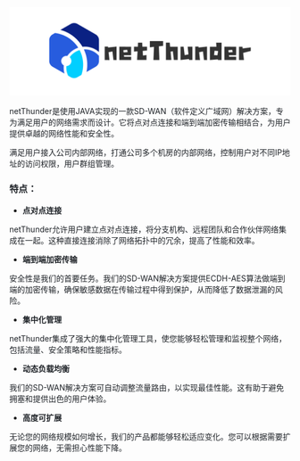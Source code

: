 ![](/doc/banner.png)

<font style="color:rgb(31, 35, 40);">netThunder是使用JAVA实现的一款SD-WAN（软件定义广域网）解决方案，专为满足用户的网络需求而设计。它将点对点连接和端到端加密传输相结合，为用户提供卓越的网络性能和安全性。</font>

<font style="color:rgb(31, 35, 40);">满足用户接入公司内部网络，打通公司多个机房的内部网络，控制用户对不同IP地址的访问权限，用户群组管理。</font>

### <font style="color:rgb(31, 35, 40);">特点：</font>
+ **<font style="color:rgb(31, 35, 40);">点对点连接</font>**

<font style="color:rgb(31, 35, 40);">netThunder允许用户建立点对点连接，将分支机构、远程团队和合作伙伴网络集成在一起。这种直接连接消除了网络拓扑中的冗余，提高了性能和效率。</font>

+ **<font style="color:rgb(31, 35, 40);">端到端加密传输</font>**

<font style="color:rgb(31, 35, 40);">安全性是我们的首要任务。我们的SD-WAN解决方案提供ECDH-AES算法做端到端的加密传输，确保敏感数据在传输过程中得到保护，从而降低了数据泄漏的风险。</font>

+ **<font style="color:rgb(31, 35, 40);">集中化管理</font>**

<font style="color:rgb(31, 35, 40);">netThunder集成了强大的集中化管理工具，使您能够轻松管理和监视整个网络，包括流量、安全策略和性能指标。</font>

+ **<font style="color:rgb(31, 35, 40);">动态负载均衡</font>**

<font style="color:rgb(31, 35, 40);">我们的SD-WAN解决方案可自动调整流量路由，以实现最佳性能。这有助于避免拥塞和提供出色的用户体验。</font>

+ **<font style="color:rgb(31, 35, 40);">高度可扩展</font>**

<font style="color:rgb(31, 35, 40);">无论您的网络规模如何增长，我们的产品都能够轻松适应变化。您可以根据需要扩展您的网络，无需担心性能下降。</font>



